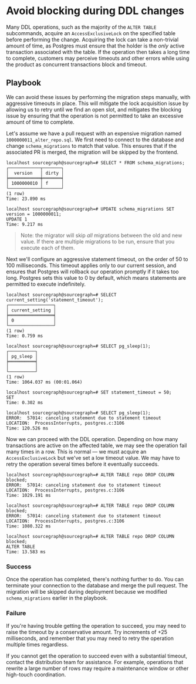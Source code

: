 # Avoid blocking during DDL changes

Many DDL operations, such as the majority of the `ALTER TABLE` subcommands, acquire an `AccessExclusiveLock` on the specified table before performing the change. Acquiring the lock can take a non-trivial amount of time, as Postgres must ensure that the holder is the _only_ active transaction associated with the table. If the operation then takes a long time to complete, customers may perceive timeouts and other errors while using the product as concurrent transactions block and timeout.

## Playbook

We can avoid these issues by performing the migration steps manually, with aggressive timeouts in place. This will mitigate the lock acquisition issue by allowing us to retry until we find an open slot, and mitigates the blocking issue by ensuring that the operation is not permitted to take an excessive amount of time to complete.

Let's assume we have a pull request with an expensive migration named `1000000011_alter_repo.sql`. We first need to connect to the database and change `schema_migrations` to match that value. This ensures that if the associated PR is merged, the migration will be skipped by the frontend.

```
localhost sourcegraph@sourcegraph=# SELECT * FROM schema_migrations;
┌────────────┬───────┐
│  version   │ dirty │
╞════════════╪═══════╡
│ 1000000010 │ f     │
└────────────┴───────┘
(1 row)
Time: 23.890 ms

localhost sourcegraph@sourcegraph=# UPDATE schema_migrations SET version = 1000000011;
UPDATE 1
Time: 9.217 ms
```

> Note: the migrator will skip _all_ migrations between the old and new value. If there are multiple migrations to be run, ensure that you execute each of them.

Next we'll configure an aggressive statement timeout, on the order of 50 to 100 milliseconds. This timeout applies only to our current session, and ensures that Postgres will rollback our operation promptly if it takes too long. Postgres sets this value to 0 by default, which means statements are permitted to execute indefinitely.

```
localhost sourcegraph@sourcegraph=# SELECT current_setting('statement_timeout');
┌─────────────────┐
│ current_setting │
╞═════════════════╡
│ 0               │
└─────────────────┘
(1 row)
Time: 0.759 ms

localhost sourcegraph@sourcegraph=# SELECT pg_sleep(1);
┌──────────┐
│ pg_sleep │
╞══════════╡
│          │
└──────────┘
(1 row)
Time: 1064.037 ms (00:01.064)

localhost sourcegraph@sourcegraph=# SET statement_timeout = 50;
SET
Time: 0.302 ms

localhost sourcegraph@sourcegraph=# SELECT pg_sleep(1);
ERROR:  57014: canceling statement due to statement timeout
LOCATION:  ProcessInterrupts, postgres.c:3106
Time: 120.526 ms
```

Now we can proceed with the DDL operation. Depending on how many transactions are active on the affected table, we may see the operation fail many times in a row. This is normal — we must acquire an `AccessExclusiveLock` but we've set a low timeout value. We may have to retry the operation several times before it eventually succeeds.

```
localhost sourcegraph@sourcegraph=# ALTER TABLE repo DROP COLUMN blocked;
ERROR:  57014: canceling statement due to statement timeout
LOCATION:  ProcessInterrupts, postgres.c:3106
Time: 1029.191 ms

localhost sourcegraph@sourcegraph=# ALTER TABLE repo DROP COLUMN blocked;
ERROR:  57014: canceling statement due to statement timeout
LOCATION:  ProcessInterrupts, postgres.c:3106
Time: 1080.322 ms

localhost sourcegraph@sourcegraph=# ALTER TABLE repo DROP COLUMN blocked;
ALTER TABLE
Time: 13.583 ms
```

### Success

Once the operation has completed, there's nothing further to do. You can terminate your connection to the database and merge the pull request. The migration will be skipped during deployment because we modified `schema_migrations` earlier in the playbook.

### Failure

If you're having trouble getting the operation to succeed, you may need to raise the timeout by a conservative amount. Try increments of +25 milliseconds, and remember that you may need to retry the operation multiple times regardless.

If you cannot get the operation to succeed even with a substantial timeout, contact the distribution team for assistance. For example, operations that rewrite a large number of rows may require a maintenance window or other high-touch coordination.
